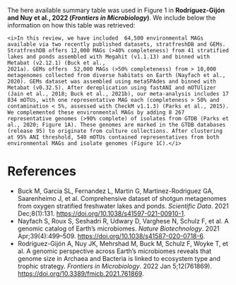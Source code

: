 The here available summary table was used in Figure 1 in <b>Rodríguez-Gijón and Nuy et al., 2022 (<i>Frontiers in Microbiology</i>)</b>. We include below the information on how this table was retrieved:

```
<i>In this review, we have included  64,500 environmental MAGs available via two recently published datasets, stratfreshDB and GEMs. StratfreshDB offers 12,000 MAGs (>40% completeness) from 41 stratified lakes and ponds assembled with Megahit (v1.1.13) and binned with Metabat (v2.12.1) (Buck et al.,
2021a). GEMs offers  52,000 MAGs (>50% completeness) from > 10,000 metagenomes collected from diverse habitats on Earth (Nayfach et al., 2020). GEMs dataset was assembled using metaSPAdes and binned with Metabat (v0.32.5). After dereplication using fastANI and mOTUlizer (Jain et al., 2018; Buck et al., 2021b), our meta-analysis includes 17 834 mOTUs, with one representative MAG each (completeness > 50% and contamination < 5%, assessed with CheckM v1.1.3) (Parks et al., 2015). We complemented these environmental MAGs by adding 8 267 representative genomes (>90% complete) of isolates from GTDB (Parks et al., 2020; Figure 1A). These genomes are marked in the GTDB databases (release 95) to originate from culture collections. After clustering at 95% ANI threshold, 540 mOTUs contained representatives from both environmental MAGs and isolate genomes (Figure 1C).</i>
```

# References

- Buck M, Garcia SL, Fernandez L, Martin G, Martinez-Rodriguez GA, Saarenheimo J, et al. Comprehensive dataset of shotgun metagenomes from oxygen stratified freshwater lakes and ponds. <i>Scientific Data</i>. 2021 Dec;8(1):131. https://doi.org/10.1038/s41597-021-00910-1.
- Nayfach S, Roux S, Seshadri R, Udwary D, Varghese N, Schulz F, et al. A genomic catalog of Earth’s microbiomes. <i>Nature Biotechnology</i>. 2021 Apr;39(4):499–509. https://doi.org/10.1038/s41587-020-0718-6. 
- Rodríguez-Gijón A, Nuy JK, Mehrshad M, Buck M, Schulz F, Woyke T, et al. A genomic perspective across Earth’s microbiomes reveals that genome size in Archaea and Bacteria is linked to ecosystem type and trophic strategy. <i>Frontiers in Microbiology</i>. 2022 Jan 5;12(761869). https://doi.org/10.3389/fmicb.2021.761869.
